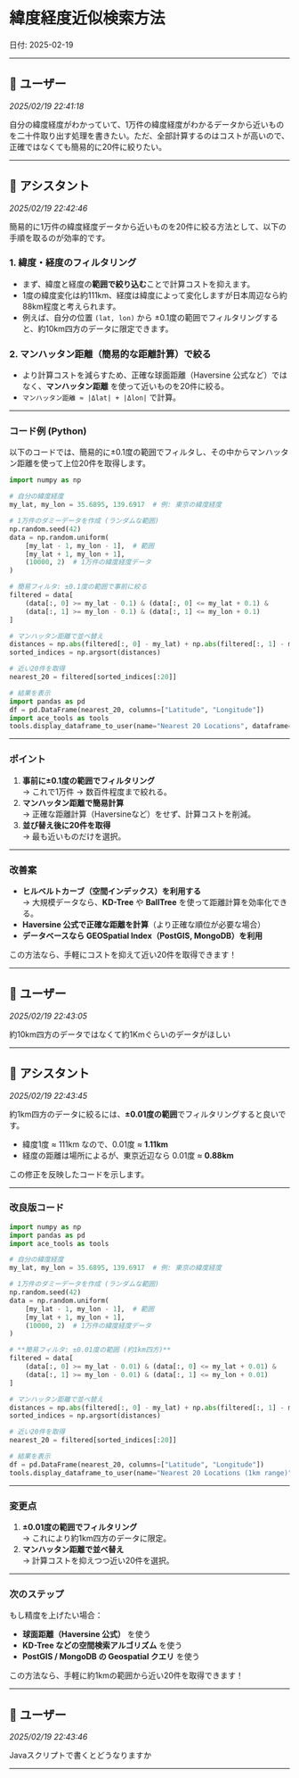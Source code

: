 # 緯度経度近似検索方法

日付: 2025-02-19

---

## 👤 ユーザー
*2025/02/19 22:41:18*

自分の緯度経度がわかっていて、1万件の緯度経度がわかるデータから近いものを二十件取り出す処理を書きたい。ただ、全部計算するのはコストが高いので、正確ではなくても簡易的に20件に絞りたい。

---

## 🤖 アシスタント
*2025/02/19 22:42:46*

簡易的に1万件の緯度経度データから近いものを20件に絞る方法として、以下の手順を取るのが効率的です。

### 1. **緯度・経度のフィルタリング**
   - まず、緯度と経度の**範囲で絞り込む**ことで計算コストを抑えます。
   - 1度の緯度変化は約111km、経度は緯度によって変化しますが日本周辺なら約88km程度と考えられます。
   - 例えば、自分の位置 `(lat, lon)` から ±0.1度の範囲でフィルタリングすると、約10km四方のデータに限定できます。

### 2. **マンハッタン距離（簡易的な距離計算）で絞る**
   - より計算コストを減らすため、正確な球面距離（Haversine 公式など）ではなく、**マンハッタン距離** を使って近いものを20件に絞る。
   - `マンハッタン距離 ≈ |Δlat| + |Δlon|` で計算。

---

### **コード例 (Python)**
以下のコードでは、簡易的に±0.1度の範囲でフィルタし、その中からマンハッタン距離を使って上位20件を取得します。

```python
import numpy as np

# 自分の緯度経度
my_lat, my_lon = 35.6895, 139.6917  # 例: 東京の緯度経度

# 1万件のダミーデータを作成 (ランダムな範囲)
np.random.seed(42)
data = np.random.uniform(
    [my_lat - 1, my_lon - 1],  # 範囲
    [my_lat + 1, my_lon + 1], 
    (10000, 2)  # 1万件の緯度経度データ
)

# 簡易フィルタ: ±0.1度の範囲で事前に絞る
filtered = data[
    (data[:, 0] >= my_lat - 0.1) & (data[:, 0] <= my_lat + 0.1) &
    (data[:, 1] >= my_lon - 0.1) & (data[:, 1] <= my_lon + 0.1)
]

# マンハッタン距離で並べ替え
distances = np.abs(filtered[:, 0] - my_lat) + np.abs(filtered[:, 1] - my_lon)
sorted_indices = np.argsort(distances)

# 近い20件を取得
nearest_20 = filtered[sorted_indices[:20]]

# 結果を表示
import pandas as pd
df = pd.DataFrame(nearest_20, columns=["Latitude", "Longitude"])
import ace_tools as tools
tools.display_dataframe_to_user(name="Nearest 20 Locations", dataframe=df)
```

---

### **ポイント**
1. **事前に±0.1度の範囲でフィルタリング**  
   → これで1万件 → 数百件程度まで絞れる。
2. **マンハッタン距離で簡易計算**  
   → 正確な距離計算（Haversineなど）をせず、計算コストを削減。
3. **並び替え後に20件を取得**  
   → 最も近いものだけを選択。

---

### **改善案**
- **ヒルベルトカーブ（空間インデックス）を利用する**  
  → 大規模データなら、**KD-Tree** や **BallTree** を使って距離計算を効率化できる。
- **Haversine 公式で正確な距離を計算**（より正確な順位が必要な場合）
- **データベースなら GEOSpatial Index（PostGIS, MongoDB）を利用**

この方法なら、手軽にコストを抑えて近い20件を取得できます！

---

## 👤 ユーザー
*2025/02/19 22:43:05*

約10km四方のデータではなくて約1Kmぐらいのデータがほしい

---

## 🤖 アシスタント
*2025/02/19 22:43:45*

約1km四方のデータに絞るには、**±0.01度の範囲**でフィルタリングすると良いです。  
- 緯度1度 ≈ 111km なので、0.01度 ≈ **1.11km**
- 経度の距離は場所によるが、東京近辺なら 0.01度 ≈ **0.88km**

この修正を反映したコードを示します。

---

### **改良版コード**
```python
import numpy as np
import pandas as pd
import ace_tools as tools

# 自分の緯度経度
my_lat, my_lon = 35.6895, 139.6917  # 例: 東京の緯度経度

# 1万件のダミーデータを作成 (ランダムな範囲)
np.random.seed(42)
data = np.random.uniform(
    [my_lat - 1, my_lon - 1],  # 範囲
    [my_lat + 1, my_lon + 1], 
    (10000, 2)  # 1万件の緯度経度データ
)

# **簡易フィルタ: ±0.01度の範囲 (約1km四方)**
filtered = data[
    (data[:, 0] >= my_lat - 0.01) & (data[:, 0] <= my_lat + 0.01) &
    (data[:, 1] >= my_lon - 0.01) & (data[:, 1] <= my_lon + 0.01)
]

# マンハッタン距離で並べ替え
distances = np.abs(filtered[:, 0] - my_lat) + np.abs(filtered[:, 1] - my_lon)
sorted_indices = np.argsort(distances)

# 近い20件を取得
nearest_20 = filtered[sorted_indices[:20]]

# 結果を表示
df = pd.DataFrame(nearest_20, columns=["Latitude", "Longitude"])
tools.display_dataframe_to_user(name="Nearest 20 Locations (1km range)", dataframe=df)
```

---

### **変更点**
1. **±0.01度の範囲でフィルタリング**  
   → これにより約1km四方のデータに限定。
2. **マンハッタン距離で並べ替え**  
   → 計算コストを抑えつつ近い20件を選択。

---

### **次のステップ**
もし精度を上げたい場合：
- **球面距離（Haversine 公式）** を使う
- **KD-Tree などの空間検索アルゴリズム** を使う
- **PostGIS / MongoDB の Geospatial クエリ** を使う

この方法なら、手軽に約1kmの範囲から近い20件を取得できます！

---

## 👤 ユーザー
*2025/02/19 22:43:46*

Javaスクリプトで書くとどうなりますか

---
